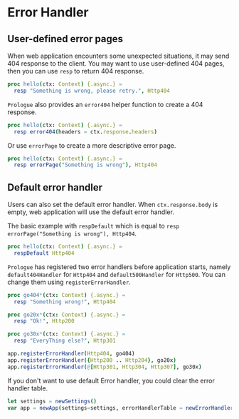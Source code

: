 # Error Handler

## User-defined error pages

When web application encounters some unexpected situations, it may send 404 response to the client.
You may want to use user-defined 404 pages, then you can use `resp` to return 404 response.


```nim
proc hello(ctx: Context) {.async.} =
  resp "Something is wrong, please retry.", Http404
```

`Prologue` also provides an `error404` helper function to create a 404 response.

```nim
proc hello(ctx: Context) {.async.} =
  resp error404(headers = ctx.response.headers)
```

Or use `errorPage` to create a more descriptive error page.

```nim
proc hello(ctx: Context) {.async.} =
  resp errorPage("Something is wrong"), Http404
```

## Default error handler

Users can also set the default error handler. When `ctx.response.body` is empty, web application will use the default error handler.

The basic example with `respDefault` which is equal to `resp errorPage("Something is wrong"), Http404`.

```nim
proc hello(ctx: Context) {.async.} =
  respDefault Http404
```

`Prologue` has registered two error handlers before application starts, namely `default404Handler` for `Http404` and `default500Handler` for `Http500`. You can change them using `registerErrorHandler`.

```nim
proc go404*(ctx: Context) {.async.} =
  resp "Something wrong!", Http404

proc go20x*(ctx: Context) {.async.} =
  resp "Ok!", Http200

proc go30x*(ctx: Context) {.async.} =
  resp "EveryThing else?", Http301

app.registerErrorHandler(Http404, go404)
app.registerErrorHandler({Http200 .. Http204}, go20x)
app.registerErrorHandler(@[Http301, Http304, Http307], go30x)
```

If you don't want to use default Error handler, you could clear the error handler table.

```nim
let settings = newSettings()
var app = newApp(settings=settings, errorHandlerTable = newErrorHandlerTable())
```
